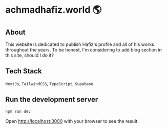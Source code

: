 # achmadhafiz.world 🌎

## About
This website is dedicated to publish Hafiz's profile and all of his works throughout the years. To be honest, I'm considering to add blog section in this site, should I do it?

## Tech Stack
`NextJs`, `TailwindCSS`, `TypeScript`, `Supabase`

## Run the development server

```bash
npm run dev
```

Open [http://localhost:3000](http://localhost:3000) with your browser to see the result.
